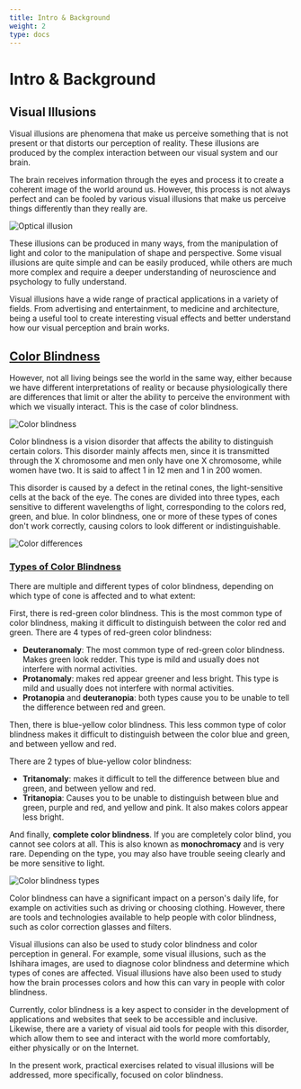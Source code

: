```yaml
---
title: Intro & Background
weight: 2
type: docs
---
```


# **Intro & Background**

## Visual Illusions

Visual illusions are phenomena that make us perceive something that is not present or that distorts our perception of reality. These illusions are produced by the complex interaction between our visual system and our brain.

The brain receives information through the eyes and process it to create a coherent image of the world around us. However, this process is not always perfect and can be fooled by various visual illusions that make us perceive things differently than they really are.

![Optical illusion](https://www.amnh.org/var/ezflow_site/storage/images/media/amnh/images/explore/ology-images/brain/optical-illusions/op-illusions-listing-hero/3877180-1-eng-US/op-illusions-listing-hero_twittershare_1024.jpg "Optical illusion")

These illusions can be produced in many ways, from the manipulation of light and color to the manipulation of shape and perspective. Some visual illusions are quite simple and can be easily produced, while others are much more complex and require a deeper understanding of neuroscience and psychology to fully understand.

Visual illusions have a wide range of practical applications in a variety of fields. From advertising and entertainment, to medicine and architecture, being a useful tool to create interesting visual effects and better understand how our visual perception and brain works.

## [Color Blindness](https://en.wikipedia.org/wiki/Color_blindness)

However, not all living beings see the world in the same way, either because we have different interpretations of reality or because physiologically there are differences that limit or alter the ability to perceive the environment with which we visually interact. This is the case of color blindness.

![Color blindness](https://images.ctfassets.net/pxcfulgsd9e2/articleImage196109/3f53cdb3e75ee9e5a62e88d6d04baa8f/Colorblindness-Glasses-HN2947-iStock-1224633999-Sized.jpg "Color blindness")

Color blindness is a vision disorder that affects the ability to distinguish certain colors. This disorder mainly affects men, since it is transmitted through the X chromosome and men only have one X chromosome, while women have two. It is said to affect 1 in 12 men and 1 in 200 women.

This disorder is caused by a defect in the retinal cones, the light-sensitive cells at the back of the eye. The cones are divided into three types, each sensitive to different wavelengths of light, corresponding to the colors red, green, and blue. In color blindness, one or more of these types of cones don't work correctly, causing colors to look different or indistinguishable.

![Color differences](https://hips.hearstapps.com/housebeautiful/assets/17/04/foliage-color-blindness.jpg "Color differences")

### [Types of Color Blindness](https://www.nei.nih.gov/learn-about-eye-health/eye-conditions-and-diseases/color-blindness/types-color-blindness)

There are multiple and different types of color blindness, depending on which type of cone is affected and to what extent:

First, there is red-green color blindness. This is the most common type of color blindness, making it difficult to distinguish between the color red and green.
There are 4 types of red-green color blindness:

- **Deuteranomaly**: The most common type of red-green color blindness. Makes green look redder. This type is mild and usually does not interfere with normal activities.
- **Protanomaly**: makes red appear greener and less bright. This type is mild and usually does not interfere with normal activities.
- **Protanopia** and **deuteranopia**: both types cause you to be unable to tell the difference between red and green.

Then, there is blue-yellow color blindness. This less common type of color blindness makes it difficult to distinguish between the color blue and green, and between yellow and red.

There are 2 types of blue-yellow color blindness:

- **Tritanomaly**: makes it difficult to tell the difference between blue and green, and between yellow and red.
- **Tritanopia**: Causes you to be unable to distinguish between blue and green, purple and red, and yellow and pink. It also makes colors appear less bright.

And finally, **complete color blindness**. If you are completely color blind, you cannot see colors at all. This is also known as **monochromacy** and is very rare. Depending on the type, you may also have trouble seeing clearly and be more sensitive to light.

![Color blindness types](https://miro.medium.com/v2/resize:fit:1400/1*vEU5WV7Ho3FqQRcL2n5BEw.png "Color blindness types")

Color blindness can have a significant impact on a person's daily life, for example on activities such as driving or choosing clothing. However, there are tools and technologies available to help people with color blindness, such as color correction glasses and filters.

Visual illusions can also be used to study color blindness and color perception in general. For example, some visual illusions, such as the Ishihara images, are used to diagnose color blindness and determine which types of cones are affected. Visual illusions have also been used to study how the brain processes colors and how this can vary in people with color blindness.

Currently, color blindness is a key aspect to consider in the development of applications and websites that seek to be accessible and inclusive. Likewise, there are a variety of visual aid tools for people with this disorder, which allow them to see and interact with the world more comfortably, either physically or on the Internet.

In the present work, practical exercises related to visual illusions will be addressed, more specifically, focused on color blindness.